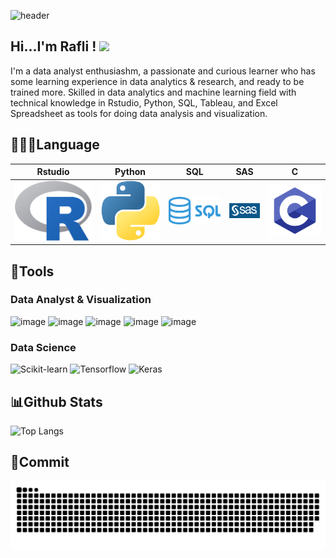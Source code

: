 ![header](https://github.com/RafliRadithya23/Metode-Peramalan-Deret-Waktu/blob/main/github-header-banner.png)
## Hi...I'm Rafli ! <img src="https://raw.githubusercontent.com/MartinHeinz/MartinHeinz/master/wave.gif" width="30px">

I'm a data analyst enthusiashm, a passionate and curious learner who has some learning experience in data analytics & research, and ready to be trained more. Skilled in data analytics and machine learning field with technical knowledge in Rstudio, Python, SQL, Tableau, and Excel Spreadsheet as tools for doing data analysis and visualization.

## 👨🏻‍💻Language
| Rstudio | Python | SQL | SAS | C |
|---------|--------|-----|-----|---|
| ![R](Logo/96e773c4e30a86c8e7e85c97cc42c7bf.png)      | ![Python](Logo/8110ce8ecd7903031e8567dc24e18d9a.png)     | ![SQL](Logo/a80de9a9e9f4896852cacd8a8a4e194e.png)  | ![sas](Logo/sas-logo-white-reversed-new.png)  | ![C](Logo/e79cbb4395d895b6befe9ac92a5a40a2.png) |

## 🔧Tools

### Data Analyst & Visualization
<img width="100" height="100" alt="image" src="https://github.com/user-attachments/assets/e3e73b91-3828-44d6-a1a8-b659d09b5be9" />
<img width="100" height="100" alt="image" src="https://github.com/user-attachments/assets/a18eccd6-f1ca-4c1d-b8e0-39dd58c52322" />
<img width="100" height="100" alt="image" src="https://github.com/user-attachments/assets/dbf4367a-d80d-48ab-a2b4-4c4f76218fc9" />
<img width="100" height="100" alt="image" src="https://github.com/user-attachments/assets/735dd8d1-4a45-4084-a1fc-b92c7e4b9d87" />
<img width="100" height="100" alt="image" src="https://github.com/user-attachments/assets/f564caa0-0652-4ca5-a43c-6883e9535c61" />


### Data Science
![Scikit-learn](https://img.shields.io/badge/scikit%20learn-F7931E?style=for-the-badge&logo=scikit-learn&logoColor=white)
![Tensorflow](https://img.shields.io/badge/TensorFlow-FF3F06?style=for-the-badge&logo=tensorflow&logoColor=white)
![Keras](https://img.shields.io/badge/-Keras-D00000?style=flat&logo=Keras)

## 📊Github Stats
![Top Langs](https://github-readme-stats.vercel.app/api/top-langs/?username=RafliRadithya23&langs_count=8)

## 📑Commit
![snake gif](https://github.com/RafliRadithya23/RafliRadithya23/blob/output/github-snake.svg)

